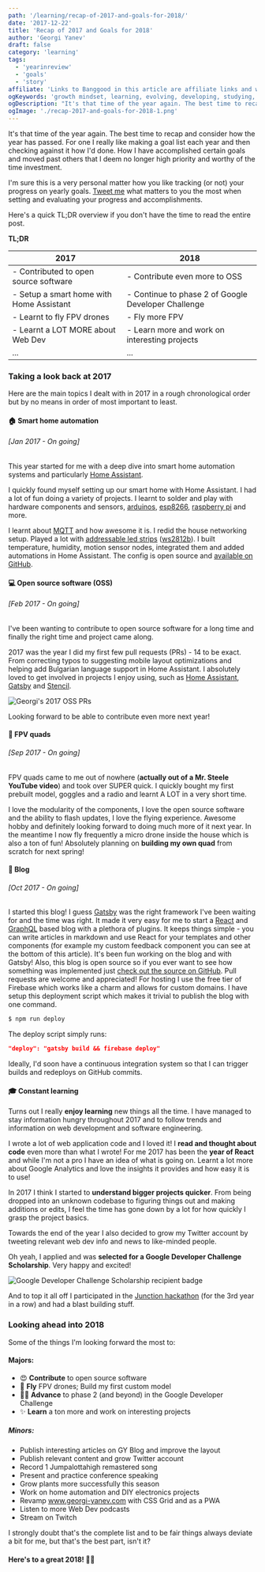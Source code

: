 ```yaml
---
path: '/learning/recap-of-2017-and-goals-for-2018/'
date: '2017-12-22'
title: 'Recap of 2017 and Goals for 2018'
author: 'Georgi Yanev'
draft: false
category: 'learning'
tags:
  - 'yearinreview'
  - 'goals'
  - 'story'
affiliate: 'Links to Banggood in this article are affiliate links and would support the blog if used to make a purchase.'
ogKeywords: 'growth mindset, learning, evolving, developing, studying, improvement, goal list, progress, taking a look back, looking ahead, 2017, 2018, fly fpv, contribute to open source, google developer challenge scholarship, web dev, smart home automation, blog, passion, grow, twitter, public speaking, gatsby, react, home assistant, graphql, github, firebase, constant learning, life-long learning, junction hackathon, pwa, css grid, twitch, home automation, DIY'
ogDescription: "It's that time of the year again. The best time to recap and consider how the year has passed. For one I really like making a goal list each year and then checking against it how I'd done. How I have accomplished certain goals and moved past others that I deem no longer high priority and worthy of the time investment."
ogImage: './recap-2017-and-goals-for-2018-1.png'
---
```


It's that time of the year again. The best time to recap and consider how the year has passed. For one I really like making a goal list each year and then checking against it how I'd done. How I have accomplished certain goals and moved past others that I deem no longer high priority and worthy of the time investment.

I'm sure this is a very personal matter how you like tracking (or not) your progress on yearly goals. [Tweet me][1] what matters to you the most when setting and evaluating your progress and accomplishments.

Here's a quick TL;DR overview if you don't have the time to read the entire post.

**TL;DR**

| 2017                                     | 2018                                                |
| ---------------------------------------- | --------------------------------------------------- |
| - Contributed to open source software    | - Contribute even more to OSS                       |
| - Setup a smart home with Home Assistant | - Continue to phase 2 of Google Developer Challenge |
| - Learnt to fly FPV drones               | - Fly more FPV                                      |
| - Learnt a LOT MORE about Web Dev        | - Learn more and work on interesting projects       |
| ...                                      | ...                                                 |

### Taking a look back at 2017

Here are the main topics I dealt with in 2017 in a rough chronological order but by no means in order of most important to least.

#### 🏠 Smart home automation

###### [Jan 2017 - On going]

This year started for me with a deep dive into smart home automation systems and particularly [Home Assistant][2].

I quickly found myself setting up our smart home with Home Assistant. I had a lot of fun doing a variety of projects. I learnt to solder and play with hardware components and sensors, [arduinos][6], [esp8266][5], [raspberry pi][4] and more.

I learnt about [MQTT][3] and how awesome it is. I redid the house networking setup. Played a lot with [addressable led strips][7] ([ws2812b][8]). I built temperature, humidity, motion sensor nodes, integrated them and added automations in Home Assistant. The config is open source and [available on GitHub][9].

#### 💻 Open source software (OSS)

###### [Feb 2017 - On going]

I've been wanting to contribute to open source software for a long time and finally the right time and project came along.

2017 was the year I did my first few pull requests (PRs) - 14 to be exact. From correcting typos to suggesting mobile layout optimizations and helping add Bulgarian language support in Home Assistant. I absolutely loved to get involved in projects I enjoy using, such as [Home Assistant][2], [Gatsby][10] and [Stencil][11].

![Georgi's 2017 OSS PRs](recap-2017-and-goals-for-2018-1.png)

Looking forward to be able to contribute even more next year!

#### 🚁 FPV quads

###### [Sep 2017 - On going]

FPV quads came to me out of nowhere (**actually out of a Mr. Steele YouTube video**) and took over SUPER quick. I quickly bought my first prebuilt model, goggles and a radio and learnt A LOT in a very short time.

I love the modularity of the components, I love the open source software and the ability to flash updates, I love the flying experience. Awesome hobby and definitely looking forward to doing much more of it next year. In the meantime I now fly frequently a micro drone inside the house which is also a ton of fun! Absolutely planning on **building my own quad** from scratch for next spring!

#### 📰 Blog

###### [Oct 2017 - On going]

I started this blog! I guess [Gatsby][10] was the right framework I've been waiting for and the time was right. It made it very easy for me to start a [React][12] and [GraphQL][13] based blog with a plethora of plugins. It keeps things simple - you can write articles in markdown and use React for your templates and other components (for example my custom feedback component you can see at the bottom of this article). It's been fun working on the blog and with Gatsby! Also, this blog is open source so if you ever want to see how something was implemented just [check out the source on GitHub][14]. Pull requests are welcome and appreciated! For hosting I use the free tier of Firebase which works like a charm and allows for custom domains. I have setup this deployment script which makes it trivial to publish the blog with one command.

```bash
$ npm run deploy
```

The deploy script simply runs:

```json
"deploy": "gatsby build && firebase deploy"
```

Ideally, I'd soon have a continuous integration system so that I can trigger builds and redeploys on GitHub commits.

#### 🎓 Constant learning

Turns out I really **enjoy learning** new things all the time. I have managed to stay information hungry throughout 2017 and to follow trends and information on web development and software engineering.

I wrote a lot of web application code and I loved it! I **read and thought about code** even more than what I wrote! For me 2017 has been the **year of React** and while I'm not a pro I have an idea of what is going on. Learnt a lot more about Google Analytics and love the insights it provides and how easy it is to use!

In 2017 I think I started to **understand bigger projects quicker**. From being dropped into an unknown codebase to figuring things out and making additions or edits, I feel the time has gone down by a lot for how quickly I grasp the project basics.

Towards the end of the year I also decided to grow my Twitter account by tweeting relevant web dev info and news to like-minded people.

Oh yeah, I applied and was **selected for a Google Developer Challenge Scholarship**. Very happy and excited!

![Google Developer Challenge Scholarship recipient badge](recap-2017-and-goals-for-2018-2.png)

And to top it all off I participated in the [Junction hackathon][15] (for the 3rd year in a row) and had a blast building stuff.

### Looking ahead into 2018

Some of the things I'm looking forward the most to:

#### Majors:

- 😍 **Contribute** to open source software
- 🚁 **Fly** FPV drones; Build my first custom model
- 👨‍🎓️ **Advance** to phase 2 (and beyond) in the Google Developer Challenge
- ✨ **Learn** a ton more and work on interesting projects

##### Minors:

- Publish interesting articles on GY Blog and improve the layout
- Publish relevant content and grow Twitter account
- Record 1 Jumpalottahigh remastered song
- Present and practice conference speaking
- Grow plants more successfully this season
- Work on home automation and DIY electronics projects
- Revamp www.georgi-yanev.com with CSS Grid and as a PWA
- Listen to more Web Dev podcasts
- Stream on Twitch

I strongly doubt that's the complete list and to be fair things always deviate a bit for me, but that's the best part, isn't it?

#### Here's to a great 2018! 🍾🥂

[0]: Linkslist
[1]: https://twitter.com/jumpalottahigh
[2]: https://home-assistant.io
[3]: https://mqtt.org/
[4]: https://bit.ly/2IbRatc
[5]: https://bit.ly/2KdC4s0
[6]: https://bit.ly/2tk3Lpx
[7]: https://twitter.com/jumpalottahigh/status/939207097941725184
[8]: https://bit.ly/2K8DfJr
[9]: https://github.com/jumpalottahigh/YAR-Home-Assistant-Configuration
[10]: https://www.gatsbyjs.org/
[11]: https://stenciljs.com/
[12]: https://reactjs.org/
[13]: http://graphql.org/
[14]: https://github.com/jumpalottahigh/blog.georgi-yanev.com/
[15]: http://certificates.hackjunction.com/Junction17-Certificate_participation.bvCtGbgW.pdf
